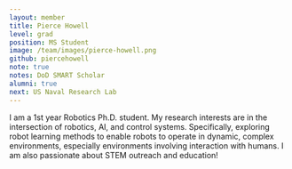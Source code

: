 ```yaml
---
layout: member
title: Pierce Howell
level: grad
position: MS Student
image: /team/images/pierce-howell.png
github: piercehowell
note: true
notes: DoD SMART Scholar
alumni: true
next: US Naval Research Lab
---
```




I am a 1st year Robotics Ph.D. student. My research interests are in the intersection of robotics, AI, and control systems. Specifically, exploring robot learning methods to enable robots to operate in dynamic, complex environments, especially environments involving interaction with humans. I am also passionate about STEM outreach and education!
